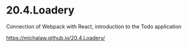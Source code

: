 # 20.4.Loadery
 Connection of Webpack with React, introduction to the Todo application

https://michalaw.github.io/20.4.Loadery/

